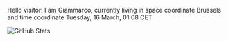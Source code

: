 Hello visitor! I am Giammarco, currently living in space coordinate Brussels and time coordinate Tuesday, 16 March, 01:08 CET

![GitHub Stats](https://github-readme-stats.vercel.app/api?username=grcasanova)
